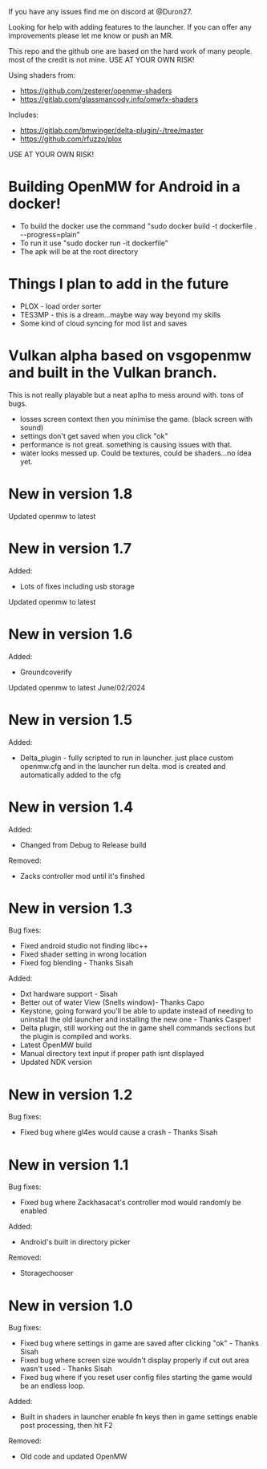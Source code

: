 If you have any issues find me on discord at @Duron27.

Looking for help with adding features to the launcher. If you can offer any improvements please let me know or push an MR.

This repo and the github one are based on the hard work of many people. most of the credit is not mine.
USE AT YOUR OWN RISK!

Using shaders from:
-   https://github.com/zesterer/openmw-shaders
-   https://gitlab.com/glassmancody.info/omwfx-shaders

Includes:
-   https://gitlab.com/bmwinger/delta-plugin/-/tree/master
-   https://github.com/rfuzzo/plox

USE AT YOUR OWN RISK!

# Building OpenMW for Android in a docker!

-   To build the docker use the command "sudo docker build -t dockerfile . --progress=plain"
-   To run it use "sudo docker run -it dockerfile"
-   The apk will be at the root directory

# Things I plan to add in the future
-   PLOX - load order sorter
-   TES3MP - this is a dream...maybe way way beyond my skills
-   Some kind of cloud syncing for mod list and saves

# Vulkan alpha based on vsgopenmw and built in the Vulkan branch.
This is not really playable but a neat aplha to mess around with.
tons of bugs.
-   losses screen context then you minimise the game. (black screen with sound)
-   settings don't get saved when you click "ok"
-   performance is not great. something is causing issues with that.
-   water looks messed up. Could be textures, could be shaders...no idea yet.

# New in version 1.8
Updated openmw to latest

# New in version 1.7
Added:
-   Lots of fixes including usb storage

Updated openmw to latest

# New in version 1.6
Added:
-   Groundcoverify

Updated openmw to latest June/02/2024

# New in version 1.5
Added:
-   Delta_plugin - fully scripted to run in launcher. just place custom openmw.cfg and in the launcher run delta. mod is created and automatically added to the cfg

# New in version 1.4
Added:
-   Changed from Debug to Release build

Removed:
-   Zacks controller mod until it's finshed

# New in version 1.3
Bug fixes:
-   Fixed android studio not finding libc++
-   Fixed shader setting in wrong location
-   Fixed fog blending - Thanks Sisah

Added:
-   Dxt hardware support - Sisah
-   Better out of water View (Snells window)- Thanks Capo
-   Keystone, going forward you'll be able to update instead of needing to uninstall the old launcher and installing the new one - Thanks Casper!
-   Delta plugin, still working out the in game shell commands sections but the plugin is compiled and works.
-   Latest OpenMW build
-   Manual directory text input if proper path isnt displayed
-   Updated NDK version

# New in version 1.2
Bug fixes:
-   Fixed bug where gl4es would cause a crash - Thanks Sisah

# New in version 1.1
Bug fixes:
-   Fixed bug where Zackhasacat's controller mod would randomly be enabled

Added:
-   Android's built in directory picker

Removed:
-   Storagechooser

# New in version 1.0
Bug fixes:
-   Fixed bug where settings in game are saved after clicking "ok" - Thanks Sisah
-   Fixed bug where screen size wouldn't display properly if cut out area wasn't used - Thanks Sisah
-   Fixed bug where if you reset user config files starting the game would be an endless loop.

Added:
-   Built in shaders in launcher enable fn keys then in game settings enable post processing, then hit F2

Removed:
-   Old code and updated OpenMW    


     